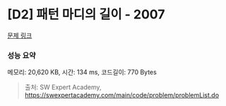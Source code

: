 # [D2] 패턴 마디의 길이 - 2007 

[문제 링크](https://swexpertacademy.com/main/code/problem/problemDetail.do?contestProbId=AV5P1kNKAl8DFAUq) 

### 성능 요약

메모리: 20,620 KB, 시간: 134 ms, 코드길이: 770 Bytes



> 출처: SW Expert Academy, https://swexpertacademy.com/main/code/problem/problemList.do